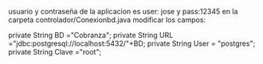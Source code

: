 usuario y contraseña de la aplicacion es user: jose y pass:12345
en la carpeta controlador/Conexionbd.java
modificar los campos:

private String BD ="Cobranza";
private String URL ="jdbc:postgresql://localhost:5432/"+BD;
private String User = "postgres";
private String Clave ="root";
